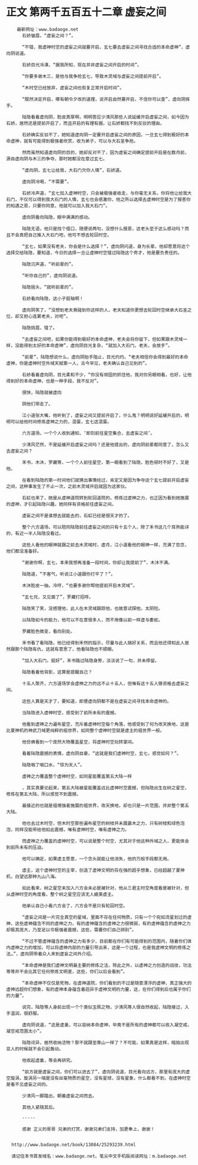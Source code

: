 # 正文 第两千五百五十二章 虚妄之间
        最新网址：www.badaoge.net
          石娇皱眉，“虚妄之间？”。
      
          “不错，我虚神时空的虚妄之间就要开启，玄七要去虚妄之间寻找合适的本命虚神”，虚向阴说道。
      
          石娇目光冷漠，“据我所知，现在并非虚妄之间开启的时间”。
      
          “你要多谢木三，是他与我争抢玄七，导致木灵域与虚妄之间提前开启”。
      
          “木时空已经放弃，虚妄之间也恢复正常开启时间”。
      
          “既然决定开启，哪有朝令夕改的道理，说开启自然要开启，不信你可以查”，虚向阴挥手。
      
          陆隐看着虚向阴，脸皮真厚啊，明明答应少清风那些人说延缓开启虚妄之间，如今因为石娇，居然还是提前开启了，而且开启的有理有据，让石娇都找不到反驳的理由。
      
          石娇确实反驳不了，她知道虚向阴一定要开启虚妄之间的原因，一旦玄七得到极好的本命虚神，就有可能得到极强者欣赏，收为弟子，可以与大石圣争抢。
      
          然而虽然知道虚向阴的目的，她却反对不了，因为虚妄之间确定提前开启是在数月前，源自虚向阴与木三的争夺，那时她都没在意过玄七。
      
          “虚向阴，玄七让给我，大石门欠你人情”，石娇道。
      
          虚向阴冷喝，“不需要”。
      
          石娇冷声道，“玄七加入虚神时空，只会被极强者收走，与你毫无关系，你将他让给我大石门，不仅可以得到我大石门的人情，玄七也会感激你，他之所以选择去虚神时空是为了报答你的知遇之恩，只要你同意，他就可以加入我大石门”。
      
          虚向阴看向陆隐，眼中满满的感动。
      
          陆隐无语，他只是找个借口，随便说两句，没想什么报恩，这老头至于这么感动吗？而且不会真把自己推入大石门吧，他可不想去轮回时空。
      
          “玄七，如果没有老夫，你会是什么选择？”，虚向阴问道，身为长辈，他却愿意将这个选择交给陆隐，要知道，今日的选择一旦让虚神时空错过陆隐这个奇才，他是要负责任的。
      
          陆隐沉声道，“听前辈的”。
      
          “听你自己的”，虚向阴说道。
      
          陆隐摇头，“就听前辈的”。
      
          石娇看向陆隐，这小子挺轴啊！
      
          虚向阴笑了，“没想到老夫竟碰到你这样的人，老夫知道你更想去轮回时空继承大石圣之位，却又担心连累老夫，对吧”。
      
          陆隐挑眉，错了。
      
          “去虚妄之间吧，如果你能得到极好的本命虚神，老夫会将你留下，但如果跟木灵域一样，没能得到太好的本命虚神”，虚向阴目光复杂，“就加入大石门，老夫，会放手”。
      
          “前辈”，陆隐想说什么，虚向阴抬手阻止，目光灼灼，“老夫相信你会得到最好的本命虚神，你是虚神时空外域天赋第一人，古今罕见，老夫确认自己见到的”。
      
          石娇看着虚向阴，目光柔和不少，“你没有顽固的抓住他，我对你另眼相看，也好，让他得到好的本命虚神，也是一种手段，我不反对”。
      
          很快，陆隐就被虚向
      
          阴他们带走了。
      
          江小道张大嘴，他听到了，虚妄之间又提前开启了，什么鬼？明明说好延缓开启的，明明可以给他时间修炼虚神之力的，混蛋，玄七这混蛋。
      
          六方道场，一个个人收到通知，‘即刻前往星空集合，去虚妄之间’。
      
          少清风茫然，不是延缓开启虚妄之间吗？还是他提出的，虚向阴前辈都同意了，怎么又去虚妄之间？
      
          禾书，木沐，罗藏等，一个个人前往星空，第一眼看到了陆隐，脸色顿时不好了，又是他。
      
          在看到陆隐的第一时间他们就猜出事情经过，肯定又是因为争夺这个玄七提前开启虚妄之间，这种事发生了不止一次，之前木灵域开启就因为这家伙。
      
          石虹也来了，她是从虚神道院转到轮回道院的，修炼过虚神之力，也正因为看到她施展的虚神，才引起陆隐兴趣，她同样有资格前往虚妄之间。
      
          虚妄之间不是谁想去就能去的，石虹已经是很天才的了。
      
          整个六方道场，可以陪同陆隐前往虚妄之间的只有十五个人，除了禾书这几个耳熟能详的，有近一半人陆隐没看过。
      
          这些人看他的眼神就跟之前去木灵域时，虚月，江小道看他的眼神一样，充满了怨念，他们都没准备好。
      
          “谢谢你啊，玄七，本来我想再准备一段时间，你却让我提前了”，木沐不满。
      
          陆隐道，“不客气，听说江小道跟你打平了？”。
      
          木沐脸皮一抽，冷哼，“也要多谢你帮他提前开启木灵域”。
      
          “玄七兄，又见面了”，罗藏打招呼。
      
          陆隐笑了笑，没搭理他，此人在木灵域跟踪他，也故意试探他，太阴险。
      
          以陆隐如今的能力，他可以不在意很多人，而不用像以前一样虚与委蛇。
      
          罗藏脸色微变，看向别处。
      
          禾书看了看陆隐，他已经得到禾然的指示，尽量与此人搞好关系，而且他还得知此人居然跟那个陆隐有仇，这就有意思了，他看陆隐也不顺眼。
      
          “加入大石门，挺好”，禾书路过陆隐身旁，淡淡说了一句，并未停留。
      
          陆隐看着他背影，这算是提醒自己？
      
          十五人聚齐，六方道场学会虚神之力的远不止十五人，但唯有这十五人够资格去虚妄之间。
      
          这些人算是天才了，要知道，即便虚向阴都不是在虚妄之间寻找本命虚神的。
      
          当陆隐进入虚神时空，感受到了前所未有的震撼。
      
          他看到虚神之力遍布星空，充斥着虚神时空每个角落，他感受到了何为改天换地，这是比夏神机的神武刀域更纯粹的祖世界，如同整个虚神时空就是虚主的祖世界一般。
      
          他仿佛看到一个庞然大物覆盖星空，将虚神时空玩转掌间。
      
          看着陆隐震撼的表情，虚向阴自豪，“这就是我们虚神时空，玄七，感觉如何？”。
      
          陆隐咽了咽口水，“惊为天人”。
      
          虚神之力覆盖整个虚神时空，如同星能覆盖第五大陆一样
      
          ，其实真要论起来，第五大陆被星能覆盖远比虚神时空震撼，但陆隐出生在树之星空，修炼在第五大陆，所以感觉不到震撼。
      
          最接近的也就是祖境强者施展的祖世界，改天换地，却也只是一片范围，并非整个第五大陆。
      
          他也去过木时空，但木时空那些遍布星空的树枝并未展露木之力，只有树枝和绿色泡泡，同样没能带给他如此震撼，唯有虚神时空，唯有虚神之力。
      
          而虚神之力覆盖的虚神时空，可以说是整个时空，尤其对于他这种外域之人，更能体会到前所未有的压迫。
      
          他可以确定，如果虚主愿意，一个念头就能让他消失，他的万般手段都无用。
      
          虚主，这个虚神时空的主宰，创造了虚神文明的存在强的超乎想象，已经超越了夏神机，白望远那种九山八海。
      
          如此看来，树之星空未加入六方会未必是被针对，他从三君主时空角度看是被针对，但从虚神时空的角度看，整个树之星空应该无人媲美虚主。
      
          他承认自己小看六方会了，六方会不是只有轮回时空。
      
          “虚妄之间是一片完全真空的星域，里面不存在任何物质，只有一个个宛如流星划过的虚神，这些虚神蕴含不同的虚神之力，有的虚神蕴含的虚神之力很微弱，有的虚神蕴含的虚神之力却极其庞大，乃至足以令极强者震撼，这些，需要你们自己辨别”。
      
          “不过不管虚神蕴含的虚神之力有多少，目前都在你们有可能得到的范围内，随着你们体内虚神之力的增加，可以将虚神内部的力量引导出来，这是一个过程，也是我虚神文明的修炼之法…”，虚向阴带着众人来到虚妄之间外介绍。
      
          “本命虚神是我们虚神文明最主要的修炼之法，除此之外，以虚神之力创造的战技，功法等等并不会比其它任何修炼文明差，这些，你们以后会看到”。
      
          “本命虚神不仅仅是死物，在虚神道院，你们看到的不过是随意漂浮的虚神，真正强大的虚神远超你们想象，有的虚神本身蕴含着迥异于虚神文明的力量，这，在你们得到后也属于你们的力量”。
      
          说完，陆隐等人身前出现一个个类似玉佩之物，少清风等人很自然收起，陆隐接过，入手温润，很舒服。
      
          虚向阴说道，“这是虚巢，可以容纳本命虚神，毕竟不是所有的虚神都可以收入凝空戒，凝空戒范围太小”。
      
          陆隐诧异，居然收纳活物？那不就跟至尊山一样了？不可能，如果真是这样，暗拍出现亚人的时候就不会引起轰动。
      
          他收起虚巢，等会再研究。
      
          “前方就是虚妄之间，你们可以进去了”，虚向阴说道，目光看向远方，那里有庞大的虚空旋涡，旋涡另一端是没有丝毫物质的星空，没有星球，没有星象，什么都看不到，在虚神时空是看不见虚妄之间的。
      
          少清风一脚踏出，朝着虚妄之间而去。
      
          其他人紧随其后。
      
          -----
      
          感谢 正义的哥哥 兄弟的打赏，谢谢兄弟们支持，加更奉上，谢谢！
      
      
      http://www.badaoge.net/book/13084/25293239.html
      
      请记住本书首发域名：www.badaoge.net。笔尖中文手机版阅读网址：m.badaoge.net